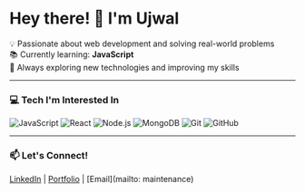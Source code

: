 # Hey there! 👋 I'm Ujwal  

💡 Passionate about web development and solving real-world problems  
📚 Currently learning: **JavaScript**  
🎯 Always exploring new technologies and improving my skills  

---

### 💻 **Tech I'm Interested In**
![JavaScript](https://img.shields.io/badge/-JavaScript-F7DF1E?style=flat&logo=javascript&logoColor=black)
![React](https://img.shields.io/badge/-React-61DAFB?style=flat&logo=react&logoColor=black)
![Node.js](https://img.shields.io/badge/-Node.js-339933?style=flat&logo=node.js&logoColor=white)
![MongoDB](https://img.shields.io/badge/-MongoDB-47A248?style=flat&logo=mongodb&logoColor=white)
![Git](https://img.shields.io/badge/-Git-F05032?style=flat&logo=git&logoColor=white)
![GitHub](https://img.shields.io/badge/-GitHub-181717?style=flat&logo=github&logoColor=white)

---

### 📫 **Let's Connect!**
[LinkedIn](#) | [Portfolio](#) | [Email](mailto: maintenance)